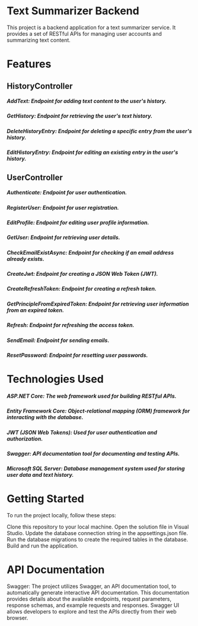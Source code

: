# Text Summarizer Backend
This project is a backend application for a text summarizer service. It provides a set of RESTful APIs for managing user accounts and summarizing text content.

# Features
## HistoryController
##### AddText: Endpoint for adding text content to the user's history.
##### GetHistory: Endpoint for retrieving the user's text history.
##### DeleteHistoryEntry: Endpoint for deleting a specific entry from the user's history.
##### EditHistoryEntry: Endpoint for editing an existing entry in the user's history.
## UserController
##### Authenticate: Endpoint for user authentication.
##### RegisterUser: Endpoint for user registration.
##### EditProfile: Endpoint for editing user profile information.
##### GetUser: Endpoint for retrieving user details.
##### CheckEmailExistAsync: Endpoint for checking if an email address already exists.
##### CreateJwt: Endpoint for creating a JSON Web Token (JWT).
##### CreateRefreshToken: Endpoint for creating a refresh token.
##### GetPrincipleFromExpiredToken: Endpoint for retrieving user information from an expired token.
##### Refresh: Endpoint for refreshing the access token.
##### SendEmail: Endpoint for sending emails.
##### ResetPassword: Endpoint for resetting user passwords.
# Technologies Used
##### ASP.NET Core: The web framework used for building RESTful APIs.
##### Entity Framework Core: Object-relational mapping (ORM) framework for interacting with the database.
##### JWT (JSON Web Tokens): Used for user authentication and authorization.
##### Swagger: API documentation tool for documenting and testing APIs.
##### Microsoft SQL Server: Database management system used for storing user data and text history.
# Getting Started
To run the project locally, follow these steps:

Clone this repository to your local machine.
Open the solution file in Visual Studio.
Update the database connection string in the appsettings.json file.
Run the database migrations to create the required tables in the database.
Build and run the application.
# API Documentation
Swagger: The project utilizes Swagger, an API documentation tool, to automatically generate interactive API documentation. This documentation provides details about the available endpoints, request parameters, response schemas, and example requests and responses. Swagger UI allows developers to explore and test the APIs directly from their web browser.
